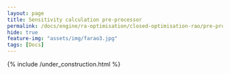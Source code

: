 ```yaml
---
layout: page
title: Sensitivity calculation pre-processor
permalink: /docs/engine/ra-optimisation/closed-optimisation-rao/pre-processors/sensitivity-calculation
hide: true
feature-img: "assets/img/farao3.jpg"
tags: [Docs]
---
```


{% include /under_construction.html %}